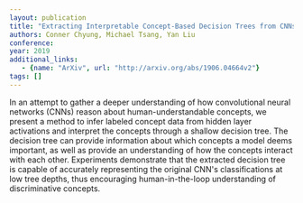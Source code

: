 ```yaml
---
layout: publication
title: "Extracting Interpretable Concept-Based Decision Trees from CNNs"
authors: Conner Chyung, Michael Tsang, Yan Liu
conference: 
year: 2019
additional_links: 
   - {name: "ArXiv", url: "http://arxiv.org/abs/1906.04664v2"}
tags: []
---
```

In an attempt to gather a deeper understanding of how convolutional neural
networks (CNNs) reason about human-understandable concepts, we present a method
to infer labeled concept data from hidden layer activations and interpret the
concepts through a shallow decision tree. The decision tree can provide
information about which concepts a model deems important, as well as provide an
understanding of how the concepts interact with each other. Experiments
demonstrate that the extracted decision tree is capable of accurately
representing the original CNN's classifications at low tree depths, thus
encouraging human-in-the-loop understanding of discriminative concepts.